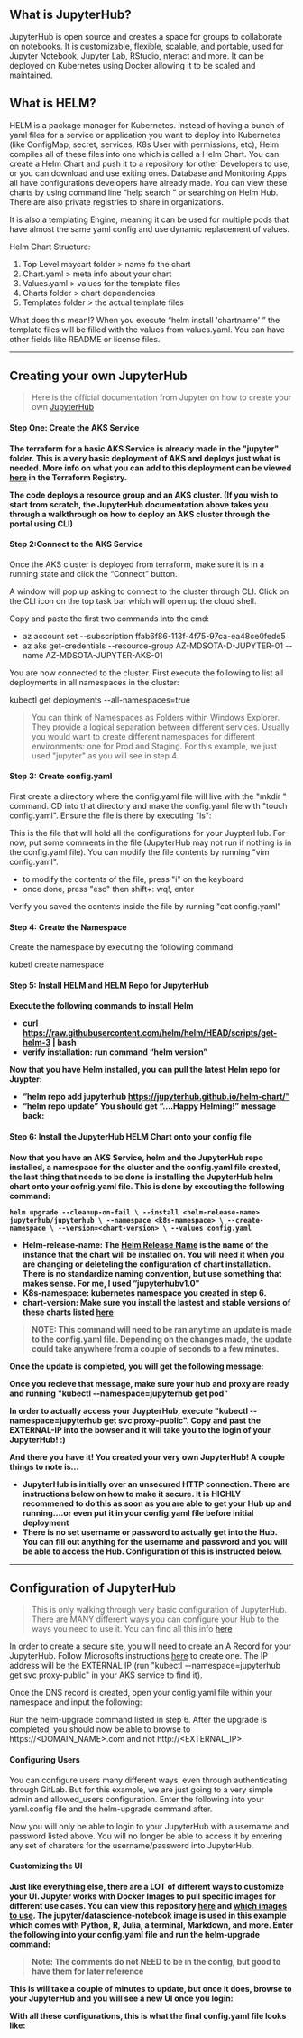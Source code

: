 <h2>What is JupyterHub?</h2>

JupyterHub is open source and creates a space for groups to collaborate on notebooks. It is customizable, flexible, scalable, and portable, used for Jupyter Notebook, Jupyter Lab, RStudio, nteract and more. It can be deployed on Kubernetes using Docker allowing it to be scaled and maintained. 

<h2>What is HELM?</h2>

HELM is a package manager for Kubernetes. Instead of having a bunch of yaml files for a service or application you want to deploy into Kubernetes (like ConfigMap, secret, services, K8s User with permissions, etc), Helm compiles all of these files into one which is called a Helm Chart. You can create a Helm Chart and push it to a repository for other Developers to use, or you can download and use exiting ones. Database and Monitoring Apps all have configurations developers have already made. You can view these charts by using command line “help search <keyword>" or searching on Helm Hub. There are also private registries to share in organizations.

It is also a templating Engine, meaning it can be used for multiple pods that have almost the same yaml config and use dynamic replacement of values.


Helm Chart Structure:
1.	Top Level maycart folder > name fo the chart
2.	Chart.yaml > meta info about your chart
3.	Values.yaml > values for the template files
4.	Charts folder > chart dependencies
5.	Templates folder > the actual template files

What does this mean!?
When you execute “helm install 'chartname' ” the template files will be filled with the values from values.yaml. You can have other fields like README or license files.

______

<h2>Creating your own JupyterHub</h2>

> Here is the official documentation from Jupyter on how to create your own [JupyterHub](https://zero-to-jupyterhub.readthedocs.io/en/latest/)

<h4> Step One: Create the AKS Service <h4>

The terraform for a basic AKS Service is already made in the "jupyter" folder. This is a very basic deployment of AKS and deploys just what is needed. More info on what you can add to this deployment can be viewed [here](https://registry.terraform.io/providers/hashicorp/azurerm/latest/docs/resources/kubernetes_cluster) in the Terraform Registry.

The code deploys a resource group and an AKS cluster. (If you wish to start from scratch, the JupyterHub documentation above takes you through a walkthrough on how to deploy an AKS cluster through the portal using CLI)

<h4>Step 2:Connect to the AKS Service</h4>

Once the AKS cluster is deployed from terraform, make sure it is in a running state and click the “Connect” button.  

A window will pop up asking to connect to the cluster through CLI. Click on the CLI icon on the top task bar which will open up the cloud shell.

Copy and paste the first two commands into the cmd:
- az account set --subscription ffab6f86-113f-4f75-97ca-ea48ce0fede5
- az aks get-credentials --resource-group AZ-MDSOTA-D-JUPYTER-01 --name AZ-MDSOTA-JUPYTER-AKS-01
 

You are now connected to the cluster. First execute the following to list all deployments in all namespaces in the cluster:

kubectl get deployments --all-namespaces=true

>You can think of Namespaces as Folders within Windows Explorer. They provide a logical separation between different services. Usually you would want to create different namespaces for different environments: one for Prod and Staging. For this example, we just used "jupyter" as you will see in step 4.


<h4>Step 3: Create config.yaml</h4>

First create a directory where the config.yaml file will live with the "mkdir <directory-name>" command. CD into that directory and make the config.yaml file with "touch config.yaml". Ensure the file is there by executing "ls":


This is the file that will hold all the configurations for your JuypterHub. For now, put some comments in the file (JupyterHub may not run if nothing is in the config.yaml file). You can modify the file contents by running "vim config.yaml".
- to modify the contents of the file, press "i" on the keyboard
- once done, press "esc" then shift+: wq!, enter


Verify you saved the contents inside the file by running "cat config.yaml"


<h4>Step 4: Create the Namespace</h4>

Create the namespace by executing the following command:

kubetl create namespace <name-of-namespace>


<h4>Step 5: Install HELM and HELM Repo for JupyterHub<h4>

Execute the following commands to install Helm
- curl https://raw.githubusercontent.com/helm/helm/HEAD/scripts/get-helm-3 | bash
- verify installation: run command “helm version”


Now that you have Helm installed, you can pull the latest Helm repo for Juypter:
- “helm repo add jupyterhub https://jupyterhub.github.io/helm-chart/”
- “helm repo update”
You should get “….Happy Helming!” message back:


<h4>Step 6: Install the JupyterHub HELM Chart onto your config file<h4>

Now that you have an AKS Service, helm and the JupyterHub repo installed, a namespace for the cluster and the config.yaml file created, the last thing that needs to be done is installing the JupyterHub helm chart onto your cofnig.yaml file. This is done by executing the following command:

	helm upgrade --cleanup-on-fail \ --install <helm-release-name> jupyterhub/jupyterhub \ --namespace <k8s-namespace> \ --create-namespace \ --version=<chart-version> \ --values config.yaml

- Helm-release-name: The [Helm Release Name](https://helm.sh/docs/glossary/#release) is the name of the instance that the chart will be installed on. You will need it when you are changing or deleteling the configuration of chart installation. There is no standardize naming convention, but use something that makes sense. For me, I used “jupyterhubv1.0"
- K8s-namespace: kubernetes namespace you created in step 6.
- chart-version: Make sure you install the lastest and stable versions of these charts listed [here](https://jupyterhub.github.io/helm-chart/)

>NOTE: This command will need to be ran anytime an update is made to the config.yaml file. Depending on the changes made, the update could take anywhere from a couple of seconds to a few minutes.

Once the update is completed, you will get the following message:

Once you recieve that message, make sure your hub and proxy are ready and running "kubectl --namespace=jupyterhub get pod"

In order to actually access your JuypterHub, execute "kubectl --namespace=jupyterhub get svc proxy-public". Copy and past the EXTERNAL-IP into the bowser and it will take you to the login of your JupyterHub! :)


And there you have it! You created your very own JupyterHub! A couple things to note is...
- JupyterHub is initially over an unsecured HTTP connection. There are instructions below on how to make it secure. It is HIGHLY recommened to do this as soon as you are able to get your Hub up and running....or even put it in your config.yaml file before initial deployment
- There is no set username or password to actually get into the Hub. You can fill out anything for the username and password and you will be able to access the Hub. Configuration of this is instructed below.

------
<h2>Configuration of JupyterHub</h2>

>This is only walking through very basic configuration of JupyterHub. There are MANY different ways you can configure your Hub to the ways you need to use it. You can find all this info [here](https://zero-to-jupyterhub.readthedocs.io/en/latest/jupyterhub/customization.html)

In order to create a secure site, you will need to create an A Record for your JupyterHub. Follow Microsofts instructions [here](https://docs.microsoft.com/en-us/azure/dns/dns-getstarted-portal) to create one. The IP address will be the EXTERNAL IP (run "kubectl --namespace=jupyterhub get svc proxy-public" in your AKS service to find it).

Once the DNS record is created, open your config.yaml file within your namespace and input the following:


Run the helm-upgrade command listed in step 6. After the upgrade is completed, you should now be able to browse to https://<DOMAIN_NAME>.com and not http://<EXTERNAL_IP>.

<h4>Configuring Users</h4>

You can configure users many different ways, even through authenticating through GitLab. But for this example, we are just going to a very simple admin and allowed_users configuration. Enter the following into your yaml.config file and the helm-upgrade command after.

Now you will only be able to login to your JupyterHub with a username and password listed above. You will no longer be able to access it by entering any set of charaters for the username/password into JupyterHub.

<h4>Customizing the UI<h4>

Just like everything else, there are a LOT of different ways to customize your UI. Jupyter works with Docker Images to pull specific images for different use cases. You can view this repository [here](https://github.com/jupyter/docker-stacks/) and [which images to use](https://jupyter-docker-stacks.readthedocs.io/en/latest/using/selecting.html).  The jupyter/datascience-notebook image is used in this example which comes with Python, R, Julia, a terminal, Markdown, and more. Enter the following into your config.yaml file and run the helm-upgrade command:

 >Note: The comments do not NEED to be in the config, but good to have them for later reference

This is will take a couple of minutes to update, but once it does, browse to your JupyterHub and you will see a new UI once you login:

With all these configurations, this is what the final config.yaml file looks like:
